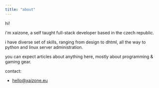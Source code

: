 ```yaml
---
title: "about"
---
```

hi!

i'm xaizone, a self taught full-stack developer based in the czech republic.

i have diverse set of skills, ranging from design to dhtml, all the way to python and linux server administration.

you can expect articles about anything here, mostly about programming & gaming gear.

contact:
- [hello@xaizone.eu](mailto:hello@xaizone.eu)